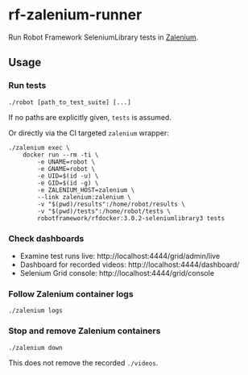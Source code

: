 # rf-zalenium-runner

Run Robot Framework SeleniumLibrary tests in [Zalenium](https://github.com/zalando/zalenium).

## Usage

### Run tests

    ./robot [path_to_test_suite] [...]

If no paths are explicitly given, `tests` is assumed.

Or directly via the CI targeted `zalenium` wrapper:

    ./zalenium exec \
        docker run --rm -ti \
            -e UNAME=robot \
            -e GNAME=robot \
            -e UID=$(id -u) \
            -e GID=$(id -g) \
            -e ZALENIUM_HOST=zalenium \
            --link zalenium:zalenium \
            -v "$(pwd)/results":/home/robot/results \
            -v "$(pwd)/tests":/home/robot/tests \
            robotframework/rfdocker:3.0.2-seleniumlibrary3 tests

### Check dashboards

* Examine test runs live: http://localhost:4444/grid/admin/live
* Dashboard for recorded videos: http://localhost:4444/dashboard/
* Selenium Grid console: http://localhost:4444/grid/console

### Follow Zalenium container logs

    ./zalenium logs

### Stop and remove Zalenium containers

    ./zalenium down

This does not remove the recorded `./videos`.
